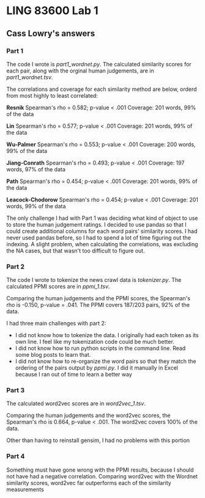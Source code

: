 # LING 83600 Lab 1
## Cass Lowry's answers

### Part 1

The code I wrote is *part1_wordnet.py*. The calculated similarity scores for each pair, along with the orginal human judgements, are in *part1_wordnet.tsv*.

The correlations and coverage for each similarity method are below, orderd from most highly to least correlated:

**Resnik**
Spearman's rho = 0.582; p-value < .001 
Coverage: 201 words, 99% of the data

**Lin**
Spearman's rho = 0.577; p-value < .001 
Coverage: 201 words, 99% of the data

**Wu-Palmer**
Spearman's rho = 0.553; p-value < .001 
Coverage: 200 words, 99% of the data

**Jiang-Conrath**
Spearman's rho = 0.493; p-value < .001 
Coverage: 197 words, 97% of the data

**Path**
Spearman's rho = 0.454; p-value < .001 
Coverage: 201 words, 99% of the data

**Leacock-Chodorow**
Spearman's rho = 0.454; p-value < .001
Coverage: 201 words, 99% of the data

The only challenge I had with Part 1 was deciding what kind of object to use to store the human judgement ratings. I decided to use pandas so that I could create additional columns for each word pairs' similarity scores. I had never used pandas before, so I had to spend a lot of time figuring out the indexing. A slight problem, when calculating the correlations, was excluding the NA cases, but that wasn't too difficult to figure out.

### Part 2

The code I wrote to tokenize the news crawl data is *tokenizer.py*. The calculated PPMI scores are in *ppmi_1.tsv*. 

Comparing the human judgements and the PPMI scores, the Spearman's rho is -0.150, p-value = .041. The PPMI covers 187/203 pairs, 92% of the data.

I had three main challenges with part 2:
* I did not know how to tokenize the data. I originally had each token as its own line. I feel like my tokenization code could be much better.
* I did not know how to run python scripts in the command line. Read some blog posts to learn that.
* I did not know how to re-organize the word pairs so that they match the ordering of the pairs output by *ppmi.py*. I did it manually in Excel because I ran out of time to learn a better way 

### Part 3

The calculated word2vec scores are in *word2vec_1.tsv*. 

Comparing the human judgements and the word2vec scores, the Spearman's rho is 0.664, p-value < .001. The word2vec covers 100% of the data.

Other than having to reinstall gensim, I had no problems with this portion

### Part 4

Something must have gone wrong with the PPMI results, because I should not have had a negative correlation. Comparing word2vec with the Wordnet similarity scores, word2vec far outperforms each of the similarity measurements